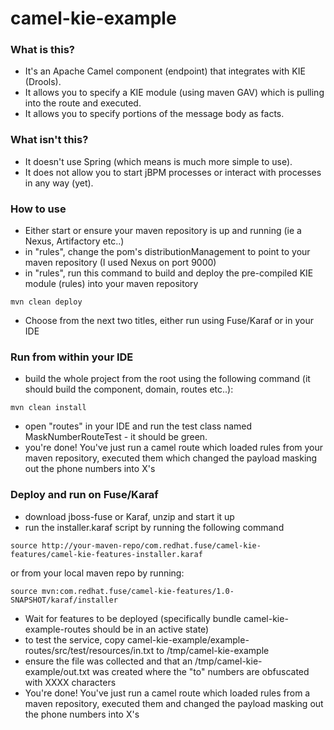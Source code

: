 # camel-kie-example


### What is this?

* It's an Apache Camel component (endpoint) that integrates with KIE (Drools).
* It allows you to specify a KIE module (using maven GAV) which is pulling into the route and executed.
* It allows you to specify portions of the message body as facts.


### What isn't this?

* It doesn't use Spring (which means is much more simple to use).
* It does not allow you to start jBPM processes or interact with processes in any way (yet).


### How to use

* Either start or ensure your maven repository is up and running (ie a Nexus, Artifactory etc..)
* in "rules", change the pom's distributionManagement to point to your maven repository (I used Nexus on port 9000)
* in "rules", run this command to build and deploy the pre-compiled KIE module (rules) into your maven repository

```
mvn clean deploy
```
* Choose from the next two titles, either run using Fuse/Karaf or in your IDE


### Run from within your IDE

* build the whole project from the root using the following command (it should build the component, domain, routes etc..):
```
mvn clean install
```
* open "routes" in your IDE and run the test class named MaskNumberRouteTest - it should be green.
* you're done! You've just run a camel route which loaded rules from your maven repository, executed them which changed the payload masking out the phone numbers into X's


### Deploy and run on Fuse/Karaf

* download jboss-fuse or Karaf, unzip and start it up
* run the installer.karaf script by running the following command
```
source http://your-maven-repo/com.redhat.fuse/camel-kie-features/camel-kie-features-installer.karaf
```
or from your local maven repo by running:
```
source mvn:com.redhat.fuse/camel-kie-features/1.0-SNAPSHOT/karaf/installer
```
* Wait for features to be deployed (specifically bundle camel-kie-example-routes should be in an active state)
* to test the service, copy camel-kie-example/example-routes/src/test/resources/in.txt to /tmp/camel-kie-example
* ensure the file was collected and that an /tmp/camel-kie-example/out.txt was created where the "to" numbers are obfuscated with XXXX characters
* You're done! You've just run a camel route which loaded rules from a maven repository, executed them and changed the payload masking out the phone numbers into X's

